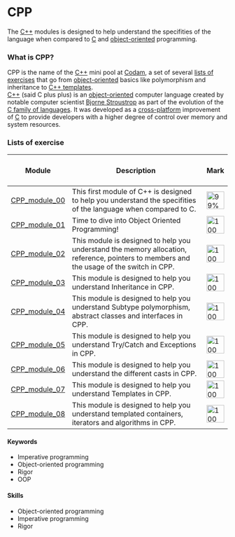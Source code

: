 # CPP
The [C++](https://en.wikipedia.org/wiki/C%2B%2B) modules is designed to help understand the specifities of the language when compared to [C](https://en.wikipedia.org/wiki/C_(programming_language)) and [object-oriented](https://www.w3schools.com/cpp/cpp_oop.asp) programming.

### What is CPP?
CPP is the name of the [C++](https://en.wikipedia.org/wiki/C%2B%2B) mini pool at [Codam](https://codam.nl), a set of several [lists of exercises](#lists-of-exercise) that go from [object-oriented](https://www.w3schools.com/cpp/cpp_oop.asp) basics like polymorphism and inheritance to [C++ templates](https://en.wikipedia.org/wiki/C%2B%2B).
<br/>
[C++](https://en.wikipedia.org/wiki/C%2B%2B) (said C plus plus) is an [object-oriented](object-oriented) computer language created by notable computer scientist [Bjorne Stroustrop](https://en.wikipedia.org/wiki/Bjarne_Stroustrup) as part of the evolution of the [C family of languages](https://en.wikipedia.org/wiki/List_of_C-family_programming_languages). It was developed as a [cross-platform](https://en.wikipedia.org/wiki/Cross-platform_software) improvement of [C](https://en.wikipedia.org/wiki/C_(programming_language)) to provide developers with a higher degree of control over memory and system resources.

### Lists of exercise

<table>
	<thead>
		<tr>
			<th><h4>Module</h4></th>
			<th><h4>Description</h4></th>
			<th><h4>Mark</h4></th>
		</tr>
	</thead>
	<tbody>
		<tr>
			<td><a href=CPP_module_00/>CPP_module_00</a></td>
			<td>This first module of C++ is designed to help you understand the specifities of the language when compared to C.</td>
			<td><img src="../img/small99.png" alt="99%" width="40" height="40"/></td>
		</tr>
		<tr>
			<td><a href=CPP_module_01/>CPP_module_01</a></td>
			<td>Time to dive into Object Oriented Programming!</td>
			<td><img src="../img/small100.png" alt="100%" width="40" height="40"/></td>
		</tr>
		<tr>
			<td><a href=CPP_module_02/>CPP_module_02</a></td>
			<td>This module is designed to help you understand the memory allocation, reference, pointers to members and the usage of the switch in CPP.</td>
			<td><img src="../img/small100.png" alt="100%" width="40" height="40"/></td>
		</tr>
		<tr>
			<td><a href=CPP_module_03/>CPP_module_03</a></td>
			<td>This module is designed to help you understand Inheritance in CPP.</td>
			<td><img src="../img/small100.png" alt="100%" width="40" height="40"/></td>
		</tr>
		<tr>
			<td><a href=CPP_module_04/>CPP_module_04</a></td>
			<td>This module is designed to help you understand Subtype polymorphism, abstract classes and interfaces in CPP.</td>
			<td><img src="../img/small100.png" alt="100%" width="40" height="40"/></td>
		</tr>
		<tr>
			<td><a href=CPP_module_05/>CPP_module_05</a></td>
			<td>This module is designed to help you understand Try/Catch and Exceptions in CPP.</td>
			<td><img src="../img/small100.png" alt="100%" width="40" height="40"/></td>
		</tr>
		<tr>
			<td><a href=CPP_module_06/>CPP_module_06</a></td>
			<td>This module is designed to help you understand the different casts in CPP.</td>
			<td><img src="../img/small100.png" alt="100%" width="40" height="40"/></td>
		</tr>
		<tr>
			<td><a href=CPP_module_07/>CPP_module_07</a></td>
			<td>This module is designed to help you understand Templates in CPP.</td>
			<td><img src="../img/small100.png" alt="100%" width="40" height="40"/></td>
		</tr>
		<tr>
			<td><a href=CPP_module_08/>CPP_module_08</a></td>
			<td>This module is designed to help you understand templated containers, iterators and algorithms in CPP.</td>
			<td><img src="../img/small100.png" alt="100%" width="40" height="40"/></td>
		</tr>
	</tbody>
</table>

#### Keywords
- Imperative programming
- Object-oriented programming
- Rigor
- OOP

#### Skills
- Object-oriented programming
- Imperative programming
- Rigor



